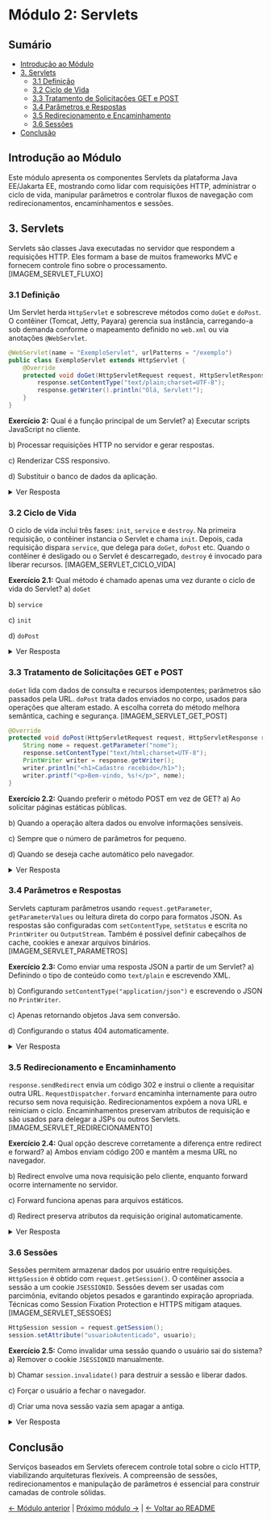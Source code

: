 # Módulo 2: Servlets

## Sumário
- [Introdução ao Módulo](#introdução-ao-módulo)
- [3. Servlets](#3-servlets)
  - [3.1 Definição](#31-definição)
  - [3.2 Ciclo de Vida](#32-ciclo-de-vida)
  - [3.3 Tratamento de Solicitações GET e POST](#33-tratamento-de-solicitações-get-e-post)
  - [3.4 Parâmetros e Respostas](#34-parâmetros-e-respostas)
  - [3.5 Redirecionamento e Encaminhamento](#35-redirecionamento-e-encaminhamento)
  - [3.6 Sessões](#36-sessões)
- [Conclusão](#conclusão)

## Introdução ao Módulo
Este módulo apresenta os componentes Servlets da plataforma Java EE/Jakarta EE, mostrando como lidar com requisições HTTP, administrar o ciclo de vida, manipular parâmetros e controlar fluxos de navegação com redirecionamentos, encaminhamentos e sessões.

## 3. Servlets
Servlets são classes Java executadas no servidor que respondem a requisições HTTP. Eles formam a base de muitos frameworks MVC e fornecem controle fino sobre o processamento. [IMAGEM_SERVLET_FLUXO]

### 3.1 Definição
Um Servlet herda `HttpServlet` e sobrescreve métodos como `doGet` e `doPost`. O contêiner (Tomcat, Jetty, Payara) gerencia sua instância, carregando-a sob demanda conforme o mapeamento definido no `web.xml` ou via anotações `@WebServlet`.

```java
@WebServlet(name = "ExemploServlet", urlPatterns = "/exemplo")
public class ExemploServlet extends HttpServlet {
    @Override
    protected void doGet(HttpServletRequest request, HttpServletResponse response) throws IOException {
        response.setContentType("text/plain;charset=UTF-8");
        response.getWriter().println("Olá, Servlet!");
    }
}
```

**Exercício 2:** Qual é a função principal de um Servlet?
 a) Executar scripts JavaScript no cliente.

 b) Processar requisições HTTP no servidor e gerar respostas.

 c) Renderizar CSS responsivo.

 d) Substituir o banco de dados da aplicação.

<details>
<summary>Ver Resposta</summary>

**Resposta:** b) Processar requisições HTTP no servidor e gerar respostas.

**Explicação:** Servlets são componentes server-side que recebem, processam e respondem a requisições HTTP, integrando-se a diversas camadas da aplicação.
</details>

### 3.2 Ciclo de Vida
O ciclo de vida inclui três fases: `init`, `service` e `destroy`. Na primeira requisição, o contêiner instancia o Servlet e chama `init`. Depois, cada requisição dispara `service`, que delega para `doGet`, `doPost` etc. Quando o contêiner é desligado ou o Servlet é descarregado, `destroy` é invocado para liberar recursos. [IMAGEM_SERVLET_CICLO_VIDA]

**Exercício 2.1:** Qual método é chamado apenas uma vez durante o ciclo de vida do Servlet?
 a) `doGet`

 b) `service`

 c) `init`

 d) `doPost`

<details>
<summary>Ver Resposta</summary>

**Resposta:** c) `init`

**Explicação:** `init` é executado na primeira inicialização do Servlet e prepara recursos compartilhados. Métodos `doGet`/`doPost` executam por requisição.
</details>

### 3.3 Tratamento de Solicitações GET e POST
`doGet` lida com dados de consulta e recursos idempotentes; parâmetros são passados pela URL. `doPost` trata dados enviados no corpo, usados para operações que alteram estado. A escolha correta do método melhora semântica, caching e segurança. [IMAGEM_SERVLET_GET_POST]

```java
@Override
protected void doPost(HttpServletRequest request, HttpServletResponse response) throws IOException {
    String nome = request.getParameter("nome");
    response.setContentType("text/html;charset=UTF-8");
    PrintWriter writer = response.getWriter();
    writer.println("<h1>Cadastro recebido</h1>");
    writer.printf("<p>Bem-vindo, %s!</p>", nome);
}
```

**Exercício 2.2:** Quando preferir o método POST em vez de GET?
 a) Ao solicitar páginas estáticas públicas.

 b) Quando a operação altera dados ou envolve informações sensíveis.

 c) Sempre que o número de parâmetros for pequeno.

 d) Quando se deseja cache automático pelo navegador.

<details>
<summary>Ver Resposta</summary>

**Resposta:** b) Quando a operação altera dados ou envolve informações sensíveis.

**Explicação:** POST envia dados no corpo da requisição, não fica exposto na URL e é apropriado para operações não idempotentes ou sensíveis.
</details>

### 3.4 Parâmetros e Respostas
Servlets capturam parâmetros usando `request.getParameter`, `getParameterValues` ou leitura direta do corpo para formatos JSON. As respostas são configuradas com `setContentType`, `setStatus` e escrita no `PrintWriter` ou `OutputStream`. Também é possível definir cabeçalhos de cache, cookies e anexar arquivos binários. [IMAGEM_SERVLET_PARAMETROS]

**Exercício 2.3:** Como enviar uma resposta JSON a partir de um Servlet?
 a) Definindo o tipo de conteúdo como `text/plain` e escrevendo XML.

 b) Configurando `setContentType("application/json")` e escrevendo o JSON no `PrintWriter`.

 c) Apenas retornando objetos Java sem conversão.

 d) Configurando o status 404 automaticamente.

<details>
<summary>Ver Resposta</summary>

**Resposta:** b) Configurando `setContentType("application/json")` e escrevendo o JSON no `PrintWriter`.

**Explicação:** Para respostas JSON, define-se o MIME type adequado e escreve-se a string JSON, garantindo que clientes interpretem corretamente o conteúdo.
</details>

### 3.5 Redirecionamento e Encaminhamento
`response.sendRedirect` envia um código 302 e instrui o cliente a requisitar outra URL. `RequestDispatcher.forward` encaminha internamente para outro recurso sem nova requisição. Redirecionamentos expõem a nova URL e reiniciam o ciclo. Encaminhamentos preservam atributos de requisição e são usados para delegar a JSPs ou outros Servlets. [IMAGEM_SERVLET_REDIRECIONAMENTO]

**Exercício 2.4:** Qual opção descreve corretamente a diferença entre redirect e forward?
 a) Ambos enviam código 200 e mantêm a mesma URL no navegador.

 b) Redirect envolve uma nova requisição pelo cliente, enquanto forward ocorre internamente no servidor.

 c) Forward funciona apenas para arquivos estáticos.

 d) Redirect preserva atributos da requisição original automaticamente.

<details>
<summary>Ver Resposta</summary>

**Resposta:** b) Redirect envolve uma nova requisição pelo cliente, enquanto forward ocorre internamente no servidor.

**Explicação:** Redirect emite código 3xx e muda a URL no navegador. Forward mantém a mesma requisição e é transparente para o cliente.
</details>

### 3.6 Sessões
Sessões permitem armazenar dados por usuário entre requisições. `HttpSession` é obtido com `request.getSession()`. O contêiner associa a sessão a um cookie `JSESSIONID`. Sessões devem ser usadas com parcimônia, evitando objetos pesados e garantindo expiração apropriada. Técnicas como Session Fixation Protection e HTTPS mitigam ataques. [IMAGEM_SERVLET_SESSOES]

```java
HttpSession session = request.getSession();
session.setAttribute("usuarioAutenticado", usuario);
```

**Exercício 2.5:** Como invalidar uma sessão quando o usuário sai do sistema?
 a) Remover o cookie `JSESSIONID` manualmente.

 b) Chamar `session.invalidate()` para destruir a sessão e liberar dados.

 c) Forçar o usuário a fechar o navegador.

 d) Criar uma nova sessão vazia sem apagar a antiga.

<details>
<summary>Ver Resposta</summary>

**Resposta:** b) Chamar `session.invalidate()` para destruir a sessão e liberar dados.

**Explicação:** `invalidate` remove a sessão atual e garante que novos dados sejam associados apenas a uma nova sessão criada posteriormente.
</details>

## Conclusão
Serviços baseados em Servlets oferecem controle total sobre o ciclo HTTP, viabilizando arquiteturas flexíveis. A compreensão de sessões, redirecionamentos e manipulação de parâmetros é essencial para construir camadas de controle sólidas.

[← Módulo anterior](../teoria/modulo_01_aplicacao_web_e_tecnologias_do_lado_cliente.md) | [Próximo módulo →](../teoria/modulo_03_java_server_pages_parte_1.md) | [← Voltar ao README](../README.md)
